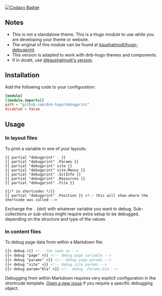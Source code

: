 [![Codacy Badge](https://app.codacy.com/project/badge/Grade/6f080031f82149f0a2f8e7ebdccfcc9f)](https://www.codacy.com/gh/dnb-hugo/debugprint/dashboard)

## Notes

- This is not a standalone theme. This is a Hugo module to use while you are developing your theme or website.
- The original of this module can be found at [kaushalmodi/hugo-debugprint](https://github.com/kaushalmodi/hugo-debugprint). 
- This version is adapted to work with dnb-hugo themes and components.
- If in doubt, use [@kaushalmodi's version](https://github.com/kaushalmodi/hugo-debugprint).

## Installation

Add the following code to your configuration:

```toml
[module]
[[module.imports]]
path = "github.com/dnb-hugo/debugprint"
disabled = false
```

## Usage

### In layout files

To print a variable in one of your layouts:

```gotemplate
{{ partial "debugprint" . }}
{{ partial "debugprint" .Params }}
{{ partial "debugprint" site }}
{{ partial "debugprint" site.Menus }}
{{ partial "debugprint" .GitInfo }}
{{ partial "debugprint" .Resources }}
{{ partial "debugprint" .File }}

{{/* in shortcodes */}}
{{ partial "debugprint" .Position }} <!-- this will show where the shortcode was called -->
```

Exchange the `.` (dot) with whatever variable you want to debug. Sub-collections or sub-slices might require extra setup to be debugged, depending on the structure and type of the values.

### In content files

To debug page data from within a Markdown file:

```markdown
{{< debug >}} <!-- the same as -->
{{< debug "page" >}} <!-- debug page variable -->
{{< debug "params" >}} <!-- debug page params -->
{{< debug "site" >}} <!-- debug site params -->
{{< debug param="bla" >}} <!-- debug .Params.bla -->
```

Debugging from within Markdown requires very explicit configuration in the shortcode template. [Open a new issue](https://github.com/dnb-hugo/debugprint/issues/new) if you require a specific debugging object.
